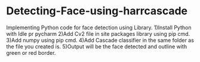 # Detecting-Face-using-harrcascade
Implementing Python code for face detection using Library.
1)Install Python with Idle pr pycharm 
2)Add Cv2 file in site packages library using pip cmd.
3)Add numpy using pip cmd.
4)Add Cascade classifier in the same folder as the file you created is.
5)Output will be the face detected and outline with green or red border.
